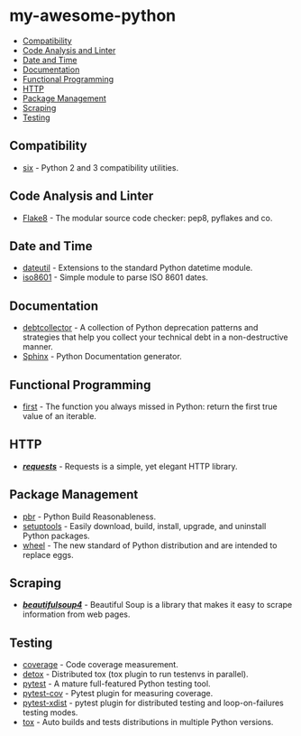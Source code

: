 # my-awesome-python

- [Compatibility](#compatibility)
- [Code Analysis and Linter](#code-analysis-and-linter)
- [Date and Time](#date-and-time)
- [Documentation](#documentation)
- [Functional Programming](#functional-programming)
- [HTTP](#http)
- [Package Management](#package-management)
- [Scraping](#scraping)
- [Testing](#testing)

## Compatibility

- [six](https://pypi.org/project/six/) - Python 2 and 3 compatibility utilities.

## Code Analysis and Linter

- [Flake8](https://pypi.org/project/flake8/) - The modular source code checker: pep8, pyflakes and co.

## Date and Time

- [dateutil](https://github.com/dateutil/dateutil) - Extensions to the standard Python datetime module.
- [iso8601](https://pypi.org/project/iso8601/) - Simple module to parse ISO 8601 dates.

## Documentation

- [debtcollector](https://pypi.org/project/debtcollector/) - A collection of Python deprecation patterns and strategies that help you collect your technical debt in a non-destructive manner.
- [Sphinx](https://www.sphinx-doc.org/en/master/) - Python Documentation generator.

## Functional Programming

- [first](https://github.com/hynek/first/) - The function you always missed in Python: return the first true value of an iterable.

## HTTP

- [***requests***](https://github.com/psf/requests) - Requests is a simple, yet elegant HTTP library.

## Package Management

- [pbr](https://pypi.org/project/pbr/) - Python Build Reasonableness.
- [setuptools](https://pypi.org/project/setuptools/) - Easily download, build, install, upgrade, and uninstall Python packages.
- [wheel](https://pythonwheels.com/) - The new standard of Python distribution and are intended to replace eggs.

## Scraping

- [***beautifulsoup4***](https://pypi.org/project/beautifulsoup4/) - Beautiful Soup is a library that makes it easy to scrape information from web pages.

## Testing

- [coverage](https://python.libhunt.com/coveragepy-alternatives) - Code coverage measurement.
- [detox](https://github.com/tox-dev/detox) - Distributed tox (tox plugin to run testenvs in parallel).
- [pytest](http://pytest.org/latest/) - A mature full-featured Python testing tool.
- [pytest-cov](https://pypi.org/project/pytest-cov/) - Pytest plugin for measuring coverage.
- [pytest-xdist](https://github.com/pytest-dev/pytest-xdist) - pytest plugin for distributed testing and loop-on-failures testing modes.
- [tox](https://python.libhunt.com/tox-alternatives) - Auto builds and tests distributions in multiple Python versions.
